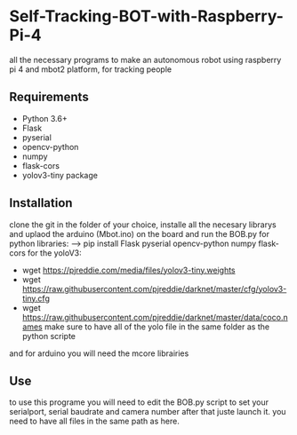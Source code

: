 # Self-Tracking-BOT-with-Raspberry-Pi-4
all the necessary programs to make an autonomous robot using raspberry pi 4 and mbot2 platform, for tracking people


## Requirements

- Python 3.6+
- Flask
- pyserial
- opencv-python
- numpy
- flask-cors
- yolov3-tiny package

## Installation
clone the git in the folder of your choice, installe all the necesary librarys and uplaod the arduino (Mbot.ino) on the board and run the BOB.py
for python libraries:
--> pip install Flask pyserial opencv-python numpy flask-cors 
for the yoloV3:
- wget https://pjreddie.com/media/files/yolov3-tiny.weights
- wget https://raw.githubusercontent.com/pjreddie/darknet/master/cfg/yolov3-tiny.cfg
- wget https://raw.githubusercontent.com/pjreddie/darknet/master/data/coco.names
make sure to have all of the yolo file in the same folder as the python scripte

and for arduino you will need the mcore librairies

## Use
to use this programe you will need to edit the BOB.py script to set your serialport, serial baudrate and camera number
after that juste launch it.
you need to have all files in the same path as here.
